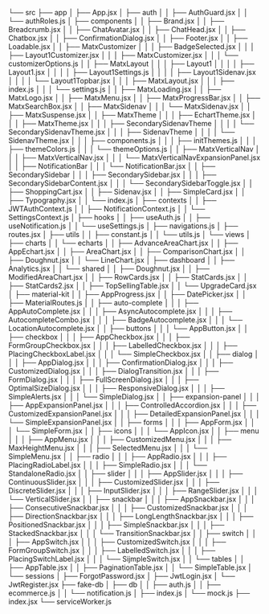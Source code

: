└── src
    ├── app
    │   ├── App.jsx
    │   ├── auth
    │   │   ├── AuthGuard.jsx
    │   │   └── authRoles.js
    │   ├── components
    │   │   ├── Brand.jsx
    │   │   ├── Breadcrumb.jsx
    │   │   ├── ChatAvatar.jsx
    │   │   ├── ChatHead.jsx
    │   │   ├── Chatbox.jsx
    │   │   ├── ConfirmationDialog.jsx
    │   │   ├── Footer.jsx
    │   │   ├── Loadable.jsx
    │   │   ├── MatxCustomizer
    │   │   │   ├── BadgeSelected.jsx
    │   │   │   ├── Layout1Customizer.jsx
    │   │   │   ├── MatxCustomizer.jsx
    │   │   │   └── customizerOptions.js
    │   │   ├── MatxLayout
    │   │   │   ├── Layout1
    │   │   │   │   ├── Layout1.jsx
    │   │   │   │   ├── Layout1Settings.js
    │   │   │   │   ├── Layout1Sidenav.jsx
    │   │   │   │   └── Layout1Topbar.jsx
    │   │   │   ├── MatxLayout.jsx
    │   │   │   ├── index.js
    │   │   │   └── settings.js
    │   │   ├── MatxLoading.jsx
    │   │   ├── MatxLogo.jsx
    │   │   ├── MatxMenu.jsx
    │   │   ├── MatxProgressBar.jsx
    │   │   ├── MatxSearchBox.jsx
    │   │   ├── MatxSidenav
    │   │   │   └── MatxSidenav.jsx
    │   │   ├── MatxSuspense.jsx
    │   │   ├── MatxTheme
    │   │   │   ├── EchartTheme.jsx
    │   │   │   ├── MatxTheme.jsx
    │   │   │   ├── SecondarySidenavTheme
    │   │   │   │   └── SecondarySidenavTheme.jsx
    │   │   │   ├── SidenavTheme
    │   │   │   │   └── SidenavTheme.jsx
    │   │   │   ├── components.js
    │   │   │   ├── initThemes.js
    │   │   │   ├── themeColors.js
    │   │   │   └── themeOptions.js
    │   │   ├── MatxVerticalNav
    │   │   │   ├── MatxVerticalNav.jsx
    │   │   │   └── MatxVerticalNavExpansionPanel.jsx
    │   │   ├── NotificationBar
    │   │   │   └── NotificationBar.jsx
    │   │   ├── SecondarySidebar
    │   │   │   ├── SecondarySidebar.jsx
    │   │   │   ├── SecondarySidebarContent.jsx
    │   │   │   └── SecondarySidebarToggle.jsx
    │   │   ├── ShoppingCart.jsx
    │   │   ├── Sidenav.jsx
    │   │   ├── SimpleCard.jsx
    │   │   ├── Typography.jsx
    │   │   └── index.js
    │   ├── contexts
    │   │   ├── JWTAuthContext.js
    │   │   ├── NotificationContext.js
    │   │   └── SettingsContext.js
    │   ├── hooks
    │   │   ├── useAuth.js
    │   │   ├── useNotification.js
    │   │   └── useSettings.js
    │   ├── navigations.js
    │   ├── routes.jsx
    │   ├── utils
    │   │   ├── constant.js
    │   │   └── utils.js
    │   └── views
    │       ├── charts
    │       │   └── echarts
    │       │       ├── AdvanceAreaChart.jsx
    │       │       ├── AppEchart.jsx
    │       │       ├── AreaChart.jsx
    │       │       ├── ComparisonChart.jsx
    │       │       ├── Doughnut.jsx
    │       │       └── LineChart.jsx
    │       ├── dashboard
    │       │   ├── Analytics.jsx
    │       │   └── shared
    │       │       ├── Doughnut.jsx
    │       │       ├── ModifiedAreaChart.jsx
    │       │       ├── RowCards.jsx
    │       │       ├── StatCards.jsx
    │       │       ├── StatCards2.jsx
    │       │       ├── TopSellingTable.jsx
    │       │       └── UpgradeCard.jsx
    │       ├── material-kit
    │       │   ├── AppProgress.jsx
    │       │   ├── DatePicker.jsx
    │       │   ├── MaterialRoutes.js
    │       │   ├── auto-complete
    │       │   │   ├── AppAutoComplete.jsx
    │       │   │   ├── AsyncAutocomplete.jsx
    │       │   │   ├── AutocompleteCombo.jsx
    │       │   │   ├── BadgeAutocomplete.jsx
    │       │   │   └── LocationAutocomplete.jsx
    │       │   ├── buttons
    │       │   │   └── AppButton.jsx
    │       │   ├── checkbox
    │       │   │   ├── AppCheckbox.jsx
    │       │   │   ├── FormGroupCheckbox.jsx
    │       │   │   ├── LabelledCheckbox.jsx
    │       │   │   ├── PlacingCheckboxLabel.jsx
    │       │   │   └── SimpleCheckbox.jsx
    │       │   ├── dialog
    │       │   │   ├── AppDialog.jsx
    │       │   │   ├── ConfirmationDialog.jsx
    │       │   │   ├── CustomizedDialog.jsx
    │       │   │   ├── DialogTransition.jsx
    │       │   │   ├── FormDialog.jsx
    │       │   │   ├── FullScreenDialog.jsx
    │       │   │   ├── OptimalSizeDialog.jsx
    │       │   │   ├── ResponsiveDialog.jsx
    │       │   │   ├── SimpleAlerts.jsx
    │       │   │   └── SimpleDialog.jsx
    │       │   ├── expansion-panel
    │       │   │   ├── AppExpansionPanel.jsx
    │       │   │   ├── ControlledAccordion.jsx
    │       │   │   ├── CustomizedExpansionPanel.jsx
    │       │   │   ├── DetailedExpansionPanel.jsx
    │       │   │   └── SimpleExpansionPanel.jsx
    │       │   ├── forms
    │       │   │   ├── AppForm.jsx
    │       │   │   └── SimpleForm.jsx
    │       │   ├── icons
    │       │   │   └── AppIcon.jsx
    │       │   ├── menu
    │       │   │   ├── AppMenu.jsx
    │       │   │   ├── CustomizedMenu.jsx
    │       │   │   ├── MaxHeightMenu.jsx
    │       │   │   ├── SelectedMenu.jsx
    │       │   │   └── SimpleMenu.jsx
    │       │   ├── radio
    │       │   │   ├── AppRadio.jsx
    │       │   │   ├── PlacingRadioLabel.jsx
    │       │   │   ├── SimpleRadio.jsx
    │       │   │   └── StandaloneRadio.jsx
    │       │   ├── slider
    │       │   │   ├── AppSlider.jsx
    │       │   │   ├── ContinuousSlider.jsx
    │       │   │   ├── CustomizedSlider.jsx
    │       │   │   ├── DiscreteSlider.jsx
    │       │   │   ├── InputSlider.jsx
    │       │   │   ├── RangeSlider.jsx
    │       │   │   └── VerticalSlider.jsx
    │       │   ├── snackbar
    │       │   │   ├── AppSnackbar.jsx
    │       │   │   ├── ConsecutiveSnackbar.jsx
    │       │   │   ├── CustomizedSnackbar.jsx
    │       │   │   ├── DirectionSnackbar.jsx
    │       │   │   ├── LongLengthSnackbar.jsx
    │       │   │   ├── PositionedSnackbar.jsx
    │       │   │   ├── SimpleSnackbar.jsx
    │       │   │   ├── StackedSnackbar.jsx
    │       │   │   └── TransitionSnackbar.jsx
    │       │   ├── switch
    │       │   │   ├── AppSwitch.jsx
    │       │   │   ├── CustomizedSwitch.jsx
    │       │   │   ├── FormGroupSwitch.jsx
    │       │   │   ├── LabelledSwitch.jsx
    │       │   │   ├── PlacingSwitchLabel.jsx
    │       │   │   └── SijmpleSwitch.jsx
    │       │   └── tables
    │       │       ├── AppTable.jsx
    │       │       ├── PaginationTable.jsx
    │       │       └── SimpleTable.jsx
    │       └── sessions
    │           ├── ForgotPassword.jsx
    │           ├── JwtLogin.jsx
    │           └── JwtRegister.jsx
    ├── fake-db
    │   ├── db
    │   │   ├── auth.js
    │   │   ├── ecommerce.js
    │   │   └── notification.js
    │   ├── index.js
    │   └── mock.js
    ├── index.jsx
    └── serviceWorker.js